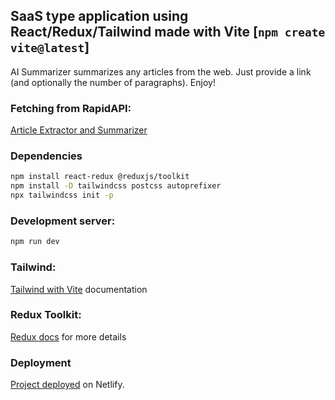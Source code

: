 ## SaaS type application using React/Redux/Tailwind made with Vite [`npm create vite@latest`]
AI Summarizer summarizes any articles from the web. Just provide a link (and optionally the number of paragraphs). Enjoy!

### Fetching from RapidAPI: 
[Article Extractor and Summarizer](https://rapidapi.com/restyler/api/article-extractor-and-summarizer)

### Dependencies

```bash
npm install react-redux @reduxjs/toolkit 
npm install -D tailwindcss postcss autoprefixer
npx tailwindcss init -p
``` 

### Development server:

```bash
npm run dev
```

### Tailwind:
[Tailwind with Vite](https://tailwindcss.com/docs/guides/vite) documentation

### Redux Toolkit:
[Redux docs](https://redux.js.org/introduction/getting-started) for more details

### Deployment
[Project deployed](https://aisummarize.netlify.app) on Netlify.
